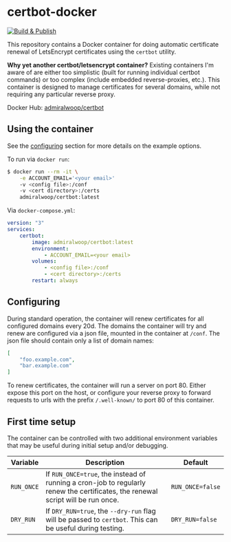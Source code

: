# certbot-docker

[![Build & Publish](https://github.com/admiralWoop/certbot-docker-armhf/actions/workflows/docker-publish.yml/badge.svg)](https://github.com/admiralWoop/certbot-docker-armhf/actions/workflows/docker-publish.yml)

This repository contains a Docker container for doing automatic certificate
renewal of LetsEncrypt certificates using the `certbot` utility.

**Why yet another certbot/letsencrypt container?** Existing containers I'm
aware of are either too simplistic (built for running individual certbot
commands) or too complex (include embedded reverse-proxies, etc.). This
container is designed to manage certificates for several domains, while
not requiring any particular reverse proxy.

Docker Hub: [admiralwoop/certbot](https://hub.docker.com/r/admiralwoop/certbot)

## Using the container

See the [configuring](#Configuring) section for more details on the example options.

To run via `docker run`:

```bash
$ docker run --rm -it \
    -e ACCOUNT_EMAIL='<your email>'
    -v <config file>:/conf
    -v <cert directory>:/certs
    admiralwoop/certbot:latest
```

Via `docker-compose.yml`:

```yaml
version: "3"
services:
    certbot:
        image: admiralwoop/certbot:latest
        environment:
            - ACCOUNT_EMAIL=<your email>
        volumes:
            - <config file>:/conf
            - <cert directory>:/certs
        restart: always
```

## Configuring 

During standard operation, the container will renew certificates for all
configured domains every 20d. The domains the container will try and renew
are configured via a json file, mounted in the container at `/conf`. The json
file should contain only a list of domain names:

```json
[
    "foo.example.com",
    "bar.example.com"
]
```

To renew certificates, the container will run a server on port 80. Either
expose this port on the host, or configure your reverse proxy to forward
requests to urls with the prefix `/.well-known/` to port 80 of this
container.

## First time setup

The container can be controlled with two additional environment variables that
may be useful during initial setup and/or debugging.

Variable | Description | Default
-------- | ----------- | -------
`RUN_ONCE` | If `RUN_ONCE=true`, the instead of running a cron-job to regularly renew the certificates, the renewal script will be run once. | `RUN_ONCE=false`
`DRY_RUN` | If `DRY_RUN=true`, the `--dry-run` flag will be passed to `certbot`. This can be useful during testing. | `DRY_RUN=false`
